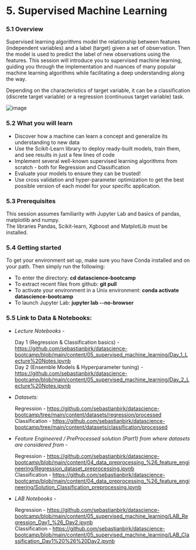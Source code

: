 # 5. Supervised Machine Learning

### 5.1 **Overview**

Supervised learning algorithms model the relationship between features (independent variables) and a label (target) given a set of observation. Then the model is used to predict the label of new observations using the features.
This session will introduce you to supervised machine learning, guiding you through the implementation and nuances of many popular machine learning algorithms while facilitating a deep understanding along the way.

Depending on the characteristics of target variable, it can be a classification (discrete target variable) or a regression (continuous target variable) task.

![image](https://user-images.githubusercontent.com/37260563/182246657-9e7d5f9b-2f38-48b0-a300-22881bd69ac6.png)


### 5.2 **What you will learn**
  - Discover how a machine can learn a concept and generalize its understanding to new data
  - Use the Scikit-Learn library to deploy ready-built models, train them, and see results in just a few lines of code
  - Implement several well-known supervised learning algorithms from scratch - both for Regression and Classification
  - Evaluate your models to ensure they can be trusted! 
  - Use cross validation and hyper-parameter optimization to get the best possible version of each model for your specific application.


### 5.3 **Prerequisites**
This session assumes familiarity with Jupyter Lab and basics of pandas, matplotlib and numpy.
</br > The libraries Pandas, Scikit-learn, Xgboost and MatplotLib must be installed.

### 5.4 **Getting started**
To get your environment set up, make sure you have Conda installed and on your path. Then simply run the following:

- To enter the directory: **cd datascience-bootcamp**
- To extract recent files from github: **git pull**
- To activate your environment in a Unix environment:  **conda activate datascience-bootcamp**
- To launch Jupyter Lab: **jupyter lab --no-browser**

### 5.5  Link to Data & Notebooks:

- *Lecture Notebooks -*<br>

  Day 1 (Regression & Classification basics) - https://github.com/sebastianbirk/datascience-bootcamp/blob/main/content/05_supervised_machine_learning/Day_1_Lecture%20Notes.ipynb <br>
  Day 2 (Ensemble Models  & Hyperparameter tuning) - https://github.com/sebastianbirk/datascience-bootcamp/blob/main/content/05_supervised_machine_learning/Day_2_Lecture%20Notes.ipynb  

- *Datasets:* <br>

  Regression - https://github.com/sebastianbirk/datascience-bootcamp/tree/main/content/datasets/regression/processed <br>
  Classification - https://github.com/sebastianbirk/datascience-bootcamp/tree/main/content/datasets/classification/processed

- *Feature Engineered / PreProcessed solution (Part1) from where datasets are considered from* - <br>

  Regression - https://github.com/sebastianbirk/datascience-bootcamp/blob/main/content/04_data_preprocessing_%26_feature_engineering/Regression_dataset_preprocessing.ipynb <br>
  Classification - https://github.com/sebastianbirk/datascience-bootcamp/blob/main/content/04_data_preprocessing_%26_feature_engineering/Solution_Classification_preprocessing.ipynb

- *LAB Notebooks* - <br>

  Regression - https://github.com/sebastianbirk/datascience-bootcamp/blob/main/content/05_supervised_machine_learning/LAB_Regression_Day1_%26_Day2.ipynb <br>
  Classification - https://github.com/sebastianbirk/datascience-bootcamp/blob/main/content/05_supervised_machine_learning/LAB_Classification_Day1%20%26%20Day2.ipynb


